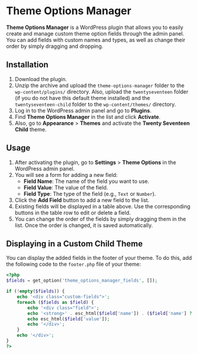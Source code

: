 # Theme Options Manager

**Theme Options Manager** is a WordPress plugin that allows you to easily create and manage custom theme option fields through the admin panel. You can add fields with custom names and types, as well as change their order by simply dragging and dropping.

## Installation

1. Download the plugin.
2. Unzip the archive and upload the `theme-options-manager` folder to the `wp-content/plugins/` directory. Also, upload the `twentyseventeen` folder (if you do not have this default theme installed) and the `twentyseventeen-child` folder to the `wp-content/themes/` directory.
3. Log in to the WordPress admin panel and go to **Plugins**.
4. Find **Theme Options Manager** in the list and click **Activate**.
5. Also, go to **Appearance** > **Themes** and activate the **Twenty Seventeen Child** theme.

## Usage

1. After activating the plugin, go to **Settings** > **Theme Options** in the WordPress admin panel.
2. You will see a form for adding a new field:
   - **Field Name**: The name of the field you want to use.
   - **Field Value**: The value of the field.
   - **Field Type**: The type of the field (e.g., `Text` or `Number`).
3. Click the **Add Field** button to add a new field to the list.
4. Existing fields will be displayed in a table above. Use the corresponding buttons in the table row to edit or delete a field.
5. You can change the order of the fields by simply dragging them in the list. Once the order is changed, it is saved automatically.

## Displaying in a Custom Child Theme

You can display the added fields in the footer of your theme. To do this, add the following code to the `footer.php` file of your theme:

```php
<?php
$fields = get_option('theme_options_manager_fields', []);

if (!empty($fields)) {
    echo '<div class="custom-fields">';
    foreach ($fields as $field) {
        echo '<div class="field">';
        echo '<strong>' . esc_html($field['name']) . ($field['name'] ? ':' : '') . '</strong> ';
        echo esc_html($field['value']);
        echo '</div>';
    }
    echo '</div>';
}
?>